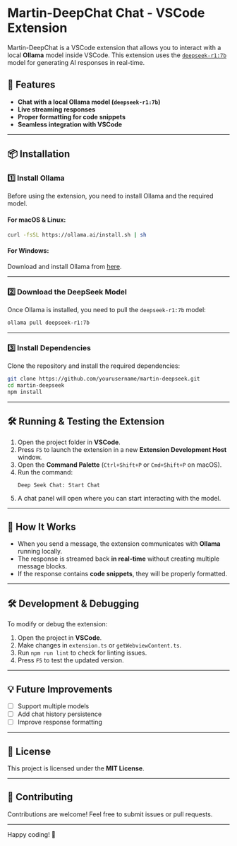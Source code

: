# Martin-DeepChat Chat - VSCode Extension

Martin-DeepChat is a VSCode extension that allows you to interact with a local **Ollama** model inside VSCode. This extension uses the [`deepseek-r1:7b`](https://deepseek.com) model for generating AI responses in real-time.

## 🚀 Features
- **Chat with a local Ollama model (`deepseek-r1:7b`)**
- **Live streaming responses**
- **Proper formatting for code snippets**
- **Seamless integration with VSCode**

---

## 📦 Installation

### 1️⃣ **Install Ollama**
Before using the extension, you need to install Ollama and the required model.

#### **For macOS & Linux:**
```sh
curl -fsSL https://ollama.ai/install.sh | sh
```

#### **For Windows:**
Download and install Ollama from [here](https://ollama.ai/download).

---

### 2️⃣ **Download the DeepSeek Model**
Once Ollama is installed, you need to pull the `deepseek-r1:7b` model:

```sh
ollama pull deepseek-r1:7b
```

---

### 3️⃣ **Install Dependencies**
Clone the repository and install the required dependencies:

```sh
git clone https://github.com/yourusername/martin-deepseek.git
cd martin-deepseek
npm install
```

---

## 🛠️ Running & Testing the Extension

1. Open the project folder in **VSCode**.
2. Press `F5` to launch the extension in a new **Extension Development Host** window.
3. Open the **Command Palette** (`Ctrl+Shift+P` or `Cmd+Shift+P` on macOS).
4. Run the command:  
   ```
   Deep Seek Chat: Start Chat
   ```
5. A chat panel will open where you can start interacting with the model.

---

## 🔧 How It Works

- When you send a message, the extension communicates with **Ollama** running locally.
- The response is streamed back **in real-time** without creating multiple message blocks.
- If the response contains **code snippets**, they will be properly formatted.

---

## 🛠️ Development & Debugging

To modify or debug the extension:

1. Open the project in **VSCode**.
2. Make changes in `extension.ts` or `getWebviewContent.ts`.
3. Run `npm run lint` to check for linting issues.
4. Press `F5` to test the updated version.

---

## 💡 Future Improvements
- [ ] Support multiple models
- [ ] Add chat history persistence
- [ ] Improve response formatting

---

## 📜 License
This project is licensed under the **MIT License**.

---

## 🤝 Contributing
Contributions are welcome! Feel free to submit issues or pull requests.

---

Happy coding! 🚀
